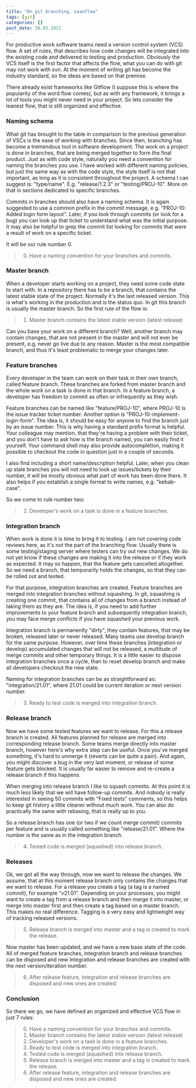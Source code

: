 ```yaml
---
title: "On git branching. Leanflow"
tags: [git]
categories: []
post_date: 30.05.2021
---
```


For productive work software teams need a version control system (VCS) flow. A set of rules, that describes how code changes will be integrated into the existing code and delivered to testing and production. Obviously the VCS itself is the first factor that affects the flow, what you can do with git may not work with svn. At the moment of writing git has become the industry standard, so the ideas are based on that premise.


There already exist frameworks like Gitflow (I suppose this is where the popularity of the word flow comes), but as with any framework, it brings a lot of tools you might never need in your project. So lets consider the leanest flow, that is still organized and effective.

<!--more-->

### Naming schema

What git has brought to the table in comparison to the previous generation of VSCs is the ease of working with branches. Since then, branching has become a tremendous tool in software development. The work on a project is done in branches, that are being merged together to form the final product. Just as with code style, naturally you need a convention for naming the branches you use. I have worked with different naming policies, but just the same way as with the code style, the style itself is not that important, as long as it is consistent throughout the project. A schema I can suggest is: "type/name". E.g. "release/1.2.3" or "testing/PROJ-10". More on that in sections dedicated to specific branches.


Commits in branches should also have a naming schema. It is again suggested to use a common prefix in the commit message, e.g. "PROJ-10: Added login form layout". Later, if you look through commits (or look for a bug) you can look up that ticket to understand what was the initial purpose. It may also be helpful to grep the commit list looking for commits that were a result of work on a specific ticket.


It will be our rule number 0.


> 0. Have a naming convention for your branches and commits.


### Master branch

When a developer starts working on a project, they need some code state to start with. In a repository there has to be a branch, that contains the latest stable state of the project. Normally it's the last released version. This is what's working in the production and is the status quo. In git this branch is usually the master branch. So the first rule of the flow is:

> 1. Master branch contains the latest stable version (latest release)

Can you base your work on a different branch? Well, another branch may contain changes, that are not present in the master and will not ever be present, e.g. never go live due to any reason. Master is the most compatible branch, and thus it's least problematic to merge your changes later.

### Feature branches

Every developer in the team can work on their task in their own branch, called feature branch. These branches are forked from master branch and the whole work on a task is done in that branch. In a feature branch, a developer has freedom to commit as often or infrequently as they wish.


Feature branches can be named like "feature/PROJ-10", where PROJ-10 is the issue tracker ticket number. Another option is "PROJ-10-implement-login-form". The idea is, it should be easy for anyone to find the branch just by an issue number. This is why having a standard prefix format is helpful. Your colleague may mention, that they're having a problem with their ticket, and you don't have to ask how is the branch named, you can easily find it yourself. Your command shell may also provide autocompletion, making it possible to checkout the code in question just in a couple of seconds.


I also find including a short name/description helpful. Later, when you clean up stale branches you will not need to look up issues/tickets by their number, it will be mostly obvious what part of work has been done there. It also helps if you establish a single format to write names, e.g. "kebab-case".


So we come to rule number two:

> 2. Developer's work on a task is done in a feature branches.


### Integration branch

When work is done it is time to bring it to testing. I am not covering code reviews here, as it's not the part of the branching flow. Usually there is some testing/staging server where testers can try out new changes. We do not yet know if these changes are making it into the release or if they work as expected. It may so happen, that the feature gets cancelled altogether. So we need a branch, that temporarily holds the changes, so that they can be rolled out and tested.


For that purpose, integration branches are created. Feature branches are merged into integration branches without squashing. In git, squashing is creating one commit, that contains all of changes from a branch instead of taking them as they are. The idea is, if you need to add further improvements to your feature branch and subsequently integration branch, you may face merge conflicts if you have squashed your previous work.


Integration branch is permanently "dirty", they contain features, that may be broken, released later or never released. Many teams use develop branch for the same purpose. However, over time these branches (integration or develop) accumulated changes that will not be released, a multitude of merge commits and other temporary things. It is a little easier to dispose integration branches once a cycle, than to reset develop branch and make all developers checkout the new state.


Naming for integration branches can be as straightforward as: "integration/21.01", where 21.01 could be current iteration or next version number.


> 3. Ready to test code is merged into integration branch.

### Release branch

Now we have some tested features we want to release. For this a release branch is created. All features planned for release are merged into corresponding release branch. Some teams merge directly into master branch, however here's why extra step can be useful. Once you've merged something, it's hard to unmerge it (reverts can be quite a pain). And again, you might discover a bug in the very last moment, or release of some feature gets blocked. It is usually far easier to remove and re-create a release branch if this happens.


When merging into release branch I like to squash commits. At this point it is much less likely that we will have follow-up commits. And nobody is really interested in seeing 50 commits with "Fixed tests" comments, so this helps to keep git history a little cleaner without much work. You can also do practically the same with rebasing, that is really up to you.


So a release branch has one (or two if we count merge commit) commits per feature and is usually called something like "release/21.01". Where the number is the same as in the integration branch.


> 4. Tested code is merged (squashed) into release branch.

### Releases

Ok, we got all the way through, now we want to release the changes. We assume, that at this moment release branch only contains the changes that we want to release. For a release you create a tag (a tag is a named commit), for example "v21.01". Depending on your processes, you might want to create a tag from a release branch and then merge it into master, or merge into master first and then create a tag based on a master branch. This makes no real difference. Tagging is a very easy and lightweight way of tracking released versions.


> 5. Release branch is merged into master and a tag is created to mark the release.


Now master has been updated, and we have a new base state of the code. All of merged feature branches, integration branch and release branches can be disposed and new integration and release branches are created with the next version/iteration number.


> 6. After release feature, integration and release branches are disposed and new ones are created.


### Conclusion

So there we go, we have defined an organized and effective VCS flow in just 7 rules:

> 0. Have a naming convention for your branches and commits.
> 1. Master branch contains the latest stable version (latest release)
> 2. Developer's work on a task is done in a feature branches.
> 3. Ready to test code is merged into integration branch.
> 4. Tested code is merged (squashed) into release branch.
> 5. Release branch is merged into master and a tag is created to mark the release.
> 6. After release feature, integration and release branches are disposed and new ones are created.